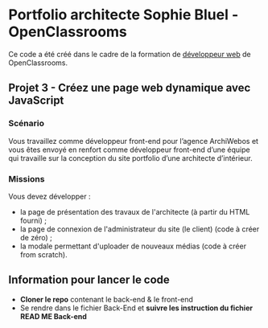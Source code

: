 # Portfolio architecte Sophie Bluel - OpenClassrooms

Ce code a été créé dans le cadre de la formation de [développeur web](https://openclassrooms.com/fr/paths/717-developpeur-web) de OpenClassrooms.

## Projet 3 - Créez une page web dynamique avec JavaScript

### Scénario

Vous travaillez comme développeur front-end pour l’agence ArchiWebos et vous êtes envoyé en renfort comme développeur front-end d’une équipe qui travaille sur la conception du site portfolio d’une architecte d’intérieur.

### Missions

Vous devez développer :

- la page de présentation des travaux de l'architecte (à partir du HTML fourni) ;
- la page de connexion de l'administrateur du site (le client) (code à créer de zéro) ;
- la modale permettant d'uploader de nouveaux médias (code à créer from scratch).

## Information pour lancer le code

- **Cloner le repo** contenant le back-end & le front-end
- Se rendre dans le fichier Back-End et **suivre les instruction du fichier READ ME Back-end**